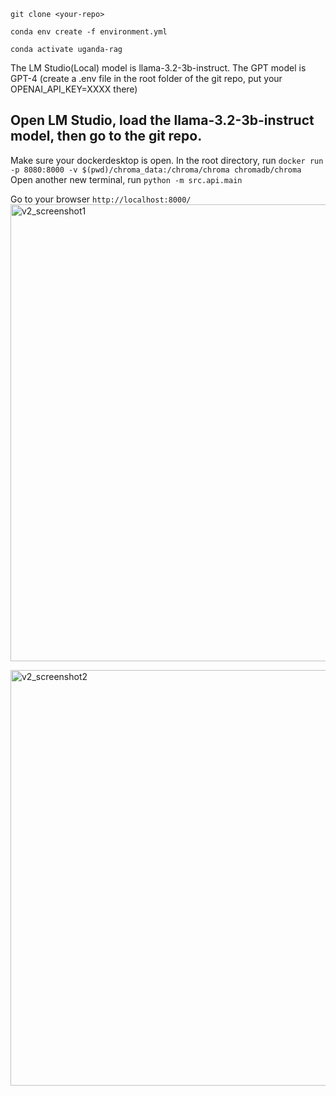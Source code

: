 ```git clone <your-repo>```

```conda env create -f environment.yml```

```conda activate uganda-rag```

The LM Studio(Local) model is llama-3.2-3b-instruct.
The GPT model is GPT-4 (create a .env file in the root folder of the git repo, put your OPENAI_API_KEY=XXXX there)

Open LM Studio, load the llama-3.2-3b-instruct model, then go to the git repo.
-------------------
Make sure your dockerdesktop is open. In the root directory, run
```docker run -p 8080:8000 -v $(pwd)/chroma_data:/chroma/chroma chromadb/chroma```
Open another new terminal, run
```python -m src.api.main```

Go to your browser ```http://localhost:8000/```
<img width="731" alt="v2_screenshot1" src="https://github.com/user-attachments/assets/bdc37edb-f1f2-4fde-9acb-8e17d13d5bcb">

<img width="665" alt="v2_screenshot2" src="https://github.com/user-attachments/assets/07f7083d-8641-41e4-be90-bdc8f437627b">
